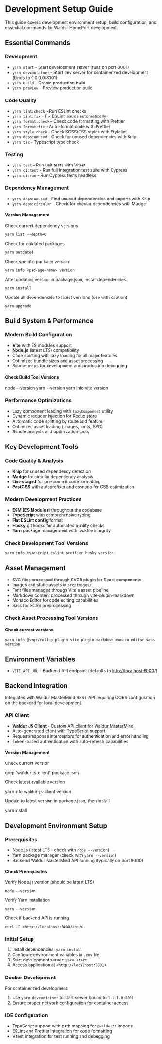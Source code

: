 <!-- EXTERNAL DOCUMENT
Source: https://code.opennodecloud.com/waldur/waldur-homeport.git
Branch: develop
Remote Path: docs//development-setup.md
Local Path: docs/developer-guide/ui
Last Sync: 2025-10-31T03:04:04.841537

WARNING: This file is automatically synchronized from the source repository.
DO NOT EDIT this file directly. Changes will be overwritten.
Edit the source at: https://code.opennodecloud.com/waldur/waldur-homeport.git/-/tree/develop/docs//development-setup.md
-->


# Development Setup Guide

This guide covers development environment setup, build configuration, and essential commands for Waldur HomePort development.

## Essential Commands

### Development

- `yarn start` - Start development server (runs on port 8001)
- `yarn devcontainer` - Start dev server for containerized development (binds to 0.0.0.0:8001)
- `yarn build` - Create production build
- `yarn preview` - Preview production build

### Code Quality

- `yarn lint:check` - Run ESLint checks
- `yarn lint:fix` - Fix ESLint issues automatically
- `yarn format:check` - Check code formatting with Prettier
- `yarn format:fix` - Auto-format code with Prettier
- `yarn style:check` - Check SCSS/CSS styles with Stylelint
- `yarn deps:unused` - Check for unused dependencies with Knip
- `yarn tsc` - Typescript type check

### Testing

- `yarn test` - Run unit tests with Vitest
- `yarn ci:test` - Run full integration test suite with Cypress
- `yarn ci:run` - Run Cypress tests headless

### Dependency Management

- `yarn deps:unused` - Find unused dependencies and exports with Knip
- `yarn deps:circular` - Check for circular dependencies with Madge

#### Version Management

Check current dependency versions

`yarn list --depth=0`

Check for outdated packages

`yarn outdated`

Check specific package version

`yarn info <package-name> version`

After updating version in package.json, install dependencies

`yarn install`

Update all dependencies to latest versions (use with caution)

`yarn upgrade`

## Build System & Performance

### Modern Build Configuration

- **Vite** with ES modules support
- **Node.js** (latest LTS) compatibility
- Code splitting with lazy loading for all major features
- Optimized bundle sizes and asset processing
- Source maps for development and production debugging

#### Check Build Tool Versions

node --version
yarn --version
yarn info vite version

### Performance Optimizations

- Lazy component loading with `lazyComponent` utility
- Dynamic reducer injection for Redux store
- Automatic code splitting by route and feature
- Optimized asset loading (images, fonts, SVG)
- Bundle analysis and optimization tools

## Key Development Tools

### Code Quality & Analysis

- **Knip** for unused dependency detection
- **Madge** for circular dependency analysis
- **Lint-staged** for pre-commit code formatting
- **PostCSS** with autoprefixer and cssnano for CSS optimization

### Modern Development Practices

- **ESM (ES Modules)** throughout the codebase
- **TypeScript** with comprehensive typing
- **Flat ESLint config** format
- **Husky** git hooks for automated quality checks
- **Yarn** package management with lockfile integrity

### Check Development Tool Versions

`yarn info typescript eslint prettier husky version`

## Asset Management

- SVG files processed through SVGR plugin for React components
- Images and static assets in `src/images/`
- Font files managed through Vite's asset pipeline
- Markdown content processed through vite-plugin-markdown
- Monaco Editor for code editing capabilities
- Sass for SCSS preprocessing

### Check Asset Processing Tool Versions

#### Check current versions

`yarn info @svgr/rollup-plugin vite-plugin-markdown monaco-editor sass version`

## Environment Variables

- `VITE_API_URL` - Backend API endpoint (defaults to <http://localhost:8000>/)

## Backend Integration

Integrates with Waldur MasterMind REST API requiring CORS configuration on the backend for local development.

### API Client

- **Waldur JS Client** - Custom API client for Waldur MasterMind
- Auto-generated client with TypeScript support
- Request/response interceptors for authentication and error handling
- Token-based authentication with auto-refresh capabilities

#### Version Management

Check current version

grep "waldur-js-client" package.json

Check latest available version

yarn info waldur-js-client version

Update to latest version in package.json, then install

yarn install

## Development Environment Setup

### Prerequisites

- Node.js (latest LTS - check with `node --version`)
- Yarn package manager (check with `yarn --version`)
- Backend Waldur MasterMind API running (typically on port 8000)

#### Check Prerequisites

Verify Node.js version (should be latest LTS)

`node --version`

Verify Yarn installation

`yarn --version`

Check if backend API is running

`curl -I <http://localhost:8000/api/>`

### Initial Setup

1. Install dependencies: `yarn install`
2. Configure environment variables in `.env` file
3. Start development server: `yarn start`
4. Access application at `<http://localhost:8001`>

### Docker Development

For containerized development:

1. Use `yarn devcontainer` to start server bound to `1.1.1.0:8001`
2. Ensure proper network configuration for container access

### IDE Configuration

- TypeScript support with path mapping for `@waldur/*` imports
- ESLint and Prettier integration for code formatting
- Vitest integration for test running and debugging
